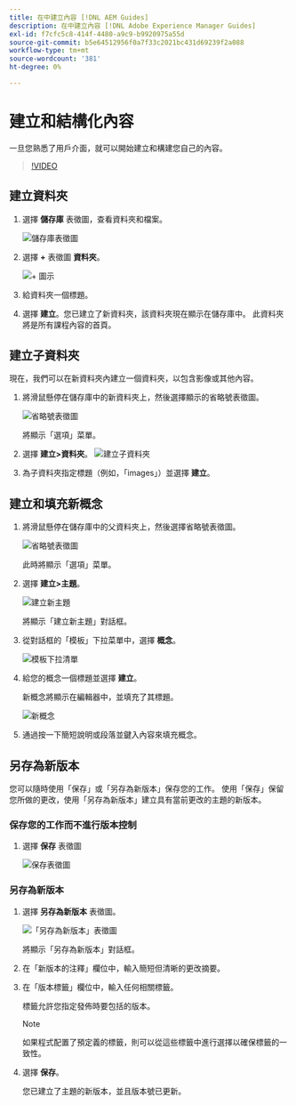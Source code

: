 ```yaml
---
title: 在中建立內容 [!DNL AEM Guides]
description: 在中建立內容 [!DNL Adobe Experience Manager Guides]
exl-id: f7cfc5c8-414f-4480-a9c9-b9920975a55d
source-git-commit: b5e64512956f0a7f33c2021bc431d69239f2a088
workflow-type: tm+mt
source-wordcount: '381'
ht-degree: 0%

---
```


# 建立和結構化內容

一旦您熟悉了用戶介面，就可以開始建立和構建您自己的內容。

>[!VIDEO](https://video.tv.adobe.com/v/336657?quality=12&learn=on)

## 建立資料夾

1. 選擇 **儲存庫** 表徵圖，查看資料夾和檔案。

   ![儲存庫表徵圖](images/common/repository-icon.png)

1. 選擇 **+** 表徵圖 **資料夾**。

   ![+ 圖示](images/lesson-3/+-icon.png)
1. 給資料夾一個標題。
1. 選擇 **建立**。您已建立了新資料夾，該資料夾現在顯示在儲存庫中。 此資料夾將是所有課程內容的首頁。

## 建立子資料夾

現在，我們可以在新資料夾內建立一個資料夾，以包含影像或其他內容。

1. 將滑鼠懸停在儲存庫中的新資料夾上，然後選擇顯示的省略號表徵圖。

   ![省略號表徵圖](images/lesson-3/ellipses-icon.png)

   將顯示「選項」菜單。
1. 選擇 **建立\>資料夾**。
   ![建立子資料夾](images/lesson-3/create-subfolder-with-markings.png)

1. 為子資料夾指定標題（例如，「images」）並選擇 **建立**。

## 建立和填充新概念

1. 將滑鼠懸停在儲存庫中的父資料夾上，然後選擇省略號表徵圖。

   ![省略號表徵圖](images/lesson-3/ellipses-icon.png)

   此時將顯示「選項」菜單。
1. 選擇 **建立\>主題**。

   ![建立新主題](images/lesson-3/create-topic-with-markings.png)

   將顯示「建立新主題」對話框。

1. 從對話框的「模板」下拉菜單中，選擇 **概念**。

   ![模板下拉清單](images/lesson-3/dropdown-with-markings.png)

1. 給您的概念一個標題並選擇 **建立**。

   新概念將顯示在編輯器中，並填充了其標題。

   ![新概念](images/lesson-3/new-concept.png)

1. 通過按一下簡短說明或段落並鍵入內容來填充概念。

## 另存為新版本

您可以隨時使用「保存」或「另存為新版本」保存您的工作。 使用「保存」保留您所做的更改，使用「另存為新版本」建立具有當前更改的主題的新版本。

### 保存您的工作而不進行版本控制

1. 選擇 **保存** 表徵圖

   ![保存表徵圖](images/common/save.png)

### 另存為新版本

1. 選擇 **另存為新版本** 表徵圖。

   ![「另存為新版本」表徵圖](images/common/save-as-new-version.png)

   將顯示「另存為新版本」對話框。

1. 在「新版本的注釋」欄位中，輸入簡短但清晰的更改摘要。
1. 在「版本標籤」欄位中，輸入任何相關標籤。

   標籤允許您指定發佈時要包括的版本。

   >[!NOTE]
   > 
   > 如果程式配置了預定義的標籤，則可以從這些標籤中進行選擇以確保標籤的一致性。
1. 選擇 **保存**。

   您已建立了主題的新版本，並且版本號已更新。
